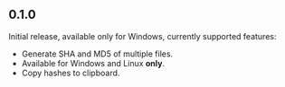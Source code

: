 ## 0.1.0

Initial release, available only for Windows, currently supported features:

- Generate SHA and MD5 of multiple files.
- Available for Windows and Linux **only**.
- Copy hashes to clipboard.
